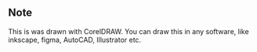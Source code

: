 ## Note 

This is was drawn with CorelDRAW. You can draw this in any software, like inkscape, figma, AutoCAD, Illustrator etc.
